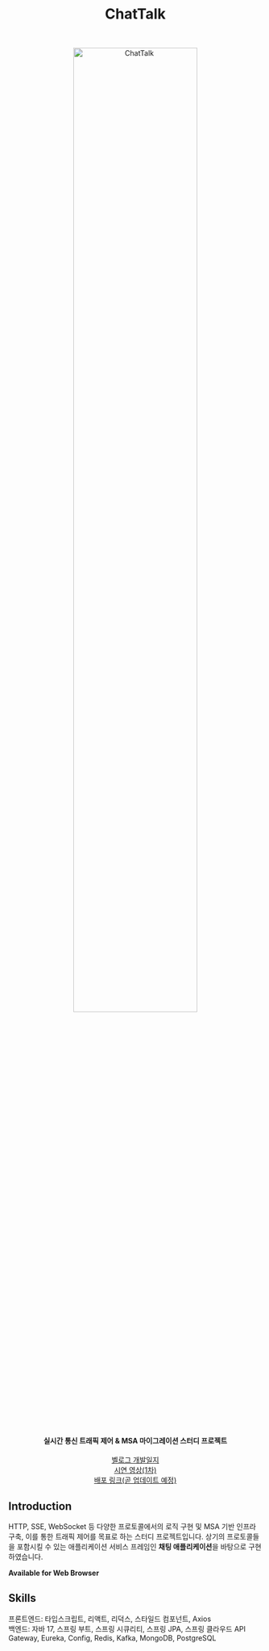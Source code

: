 <h1 align="center"> ChatTalk </h1> <br>
<p align="center">
  <a href="https://github.com/orgs/ChatTalk/repositories">
    <img width="70%" src="https://github.com/user-attachments/assets/bdcd934e-848a-4b8c-93ad-70dc44c9f225" alt="ChatTalk">
  </a>
</p>

<h4 align="center">
  실시간 통신 트래픽 제어 & MSA 마이그레이션 스터디 프로젝트
</h4>

<p align="center">
  <a href="https://velog.io/@kim00ngjun_0112/series/chat">
    벨로그 개발일지
  </a>
<br>
  <a href="https://www.youtube.com/watch?v=FZV4JvbwLrQ">
    시연 영상(1차)
  </a>
<br>
  <a href="">
    배포 링크(곧 업데이트 예정)
  </a>
</p>

<!-- START doctoc generated TOC please keep comment here to allow auto update -->
<!-- DON'T EDIT THIS SECTION, INSTEAD RE-RUN doctoc TO UPDATE -->

<!-- END doctoc generated TOC please keep comment here to allow auto update -->

## Introduction

HTTP, SSE, WebSocket 등 다양한 프로토콜에서의 로직 구현 및 MSA 기반 인프라 구축, 이를 통한 트래픽 제어를 목표로 하는 스터디 프로젝트입니다.
상기의 프로토콜들을 포함시킬 수 있는 애플리케이션 서비스 프레임인 **채팅 애플리케이션**을 바탕으로 구현하였습니다.

**Available for Web Browser**

## Skills

프론트엔드: 타입스크립트, 리액트, 리덕스, 스타일드 컴포넌트, Axios<br />
백엔드: 자바 17, 스프링 부트, 스프링 시큐리티, 스프링 JPA, 스프링 클라우드 API Gateway, Eureka, Config, Redis, Kafka, MongoDB, PostgreSQL


